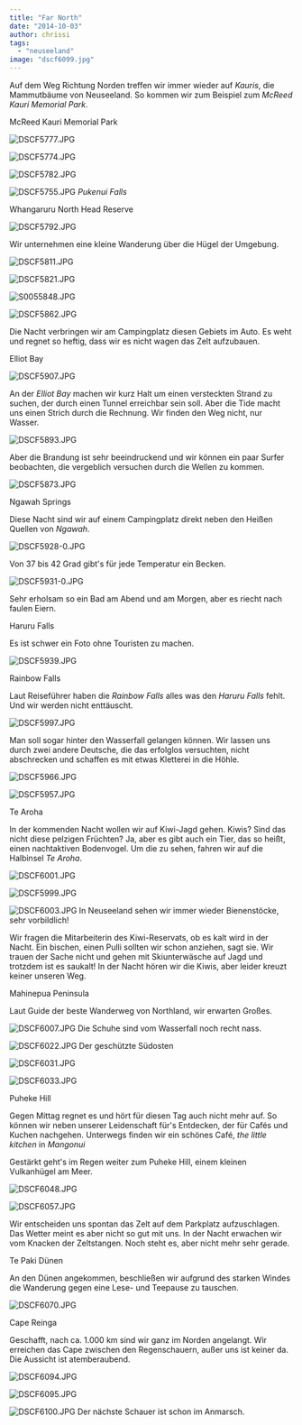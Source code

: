 ```yaml
---
title: "Far North"
date: "2014-10-03"
author: chrissi
tags: 
  - "neuseeland"
image: "dscf6099.jpg"
---
```


Auf dem Weg Richtung Norden treffen wir immer wieder auf _Kauris_, die Mammutbäume von Neuseeland. So kommen wir zum Beispiel zum _McReed Kauri Memorial Park_.

McReed Kauri Memorial Park

![DSCF5777.JPG](images/dscf5777.jpg)

![DSCF5774.JPG](images/dscf5774.jpg)

![DSCF5782.JPG](images/dscf5782.jpg)

![DSCF5755.JPG](images/dscf5755.jpg) _Pukenui Falls_

Whangaruru North Head Reserve

![DSCF5792.JPG](images/dscf5792.jpg)

Wir unternehmen eine kleine Wanderung über die Hügel der Umgebung.

![DSCF5811.JPG](images/dscf5811.jpg)

![DSCF5821.JPG](images/dscf5821.jpg)

![S0055848.JPG](images/s0055848.jpg)

![DSCF5862.JPG](images/dscf5862.jpg)

Die Nacht verbringen wir am Campingplatz diesen Gebiets im Auto. Es weht und regnet so heftig, dass wir es nicht wagen das Zelt aufzubauen.

Elliot Bay

![DSCF5907.JPG](images/dscf5907.jpg)

An der _Elliot Bay_ machen wir kurz Halt um einen versteckten Strand zu suchen, der durch einen Tunnel erreichbar sein soll. Aber die Tide macht uns einen Strich durch die Rechnung. Wir finden den Weg nicht, nur Wasser.

![DSCF5893.JPG](images/dscf5893.jpg)

Aber die Brandung ist sehr beeindruckend und wir können ein paar Surfer beobachten, die vergeblich versuchen durch die Wellen zu kommen.

![DSCF5873.JPG](images/dscf5873.jpg)

Ngawah Springs

Diese Nacht sind wir auf einem Campingplatz direkt neben den Heißen Quellen von _Ngawah_.

![DSCF5928-0.JPG](images/dscf5928-0.jpg)

Von 37 bis 42 Grad gibt's für jede Temperatur ein Becken.

![DSCF5931-0.JPG](images/dscf5931-0.jpg)

Sehr erholsam so ein Bad am Abend und am Morgen, aber es riecht nach faulen Eiern.

Haruru Falls

Es ist schwer ein Foto ohne Touristen zu machen.

![DSCF5939.JPG](images/dscf5939.jpg)

Rainbow Falls

Laut Reiseführer haben die _Rainbow Falls_ alles was den _Haruru Falls_ fehlt. Und wir werden nicht enttäuscht.

![DSCF5997.JPG](images/dscf5997.jpg)

Man soll sogar hinter den Wasserfall gelangen können. Wir lassen uns durch zwei andere Deutsche, die das erfolglos versuchten, nicht abschrecken und schaffen es mit etwas Kletterei in die Höhle.

![DSCF5966.JPG](images/dscf5966.jpg)

![DSCF5957.JPG](images/dscf5957.jpg)

Te Aroha

In der kommenden Nacht wollen wir auf Kiwi-Jagd gehen. Kiwis? Sind das nicht diese pelzigen Früchten? Ja, aber es gibt auch ein Tier, das so heißt, einen nachtaktiven Bodenvogel. Um die zu sehen, fahren wir auf die Halbinsel _Te Aroha_.

![DSCF6001.JPG](images/dscf6001.jpg)

![DSCF5999.JPG](images/dscf5999.jpg)

![DSCF6003.JPG](images/dscf6003.jpg) In Neuseeland sehen wir immer wieder Bienenstöcke, sehr vorbildlich!

Wir fragen die Mitarbeiterin des Kiwi-Reservats, ob es kalt wird in der Nacht. Ein bischen, einen Pulli sollten wir schon anziehen, sagt sie. Wir trauen der Sache nicht und gehen mit Skiunterwäsche auf Jagd und trotzdem ist es saukalt! In der Nacht hören wir die Kiwis, aber leider kreuzt keiner unseren Weg.

Mahinepua Peninsula

Laut Guide der beste Wanderweg von Northland, wir erwarten Großes.

![DSCF6007.JPG](images/dscf6007.jpg) Die Schuhe sind vom Wasserfall noch recht nass.

![DSCF6022.JPG](images/dscf6022.jpg) Der geschützte Südosten

![DSCF6031.JPG](images/dscf6031.jpg)

![DSCF6033.JPG](images/dscf6033.jpg)

Puheke Hill

Gegen Mittag regnet es und hört für diesen Tag auch nicht mehr auf. So können wir neben unserer Leidenschaft für's Entdecken, der für Cafés und Kuchen nachgehen. Unterwegs finden wir ein schönes Café, _the little kitchen_ in _Mangonui_

Gestärkt geht's im Regen weiter zum Puheke Hill, einem kleinen Vulkanhügel am Meer.

![DSCF6048.JPG](images/dscf6048.jpg)

![DSCF6057.JPG](images/dscf6057.jpg)

Wir entscheiden uns spontan das Zelt auf dem Parkplatz aufzuschlagen. Das Wetter meint es aber nicht so gut mit uns. In der Nacht erwachen wir vom Knacken der Zeltstangen. Noch steht es, aber nicht mehr sehr gerade.

Te Paki Dünen

An den Dünen angekommen, beschließen wir aufgrund des starken Windes die Wanderung gegen eine Lese- und Teepause zu tauschen.

![DSCF6070.JPG](images/dscf6070.jpg)

Cape Reinga

Geschafft, nach ca. 1.000 km sind wir ganz im Norden angelangt. Wir erreichen das Cape zwischen den Regenschauern, außer uns ist keiner da. Die Aussicht ist atemberaubend.

![DSCF6094.JPG](images/dscf6094.jpg)

![DSCF6095.JPG](images/dscf6095.jpg)

![DSCF6100.JPG](images/dscf6100.jpg) Der nächste Schauer ist schon im Anmarsch.
